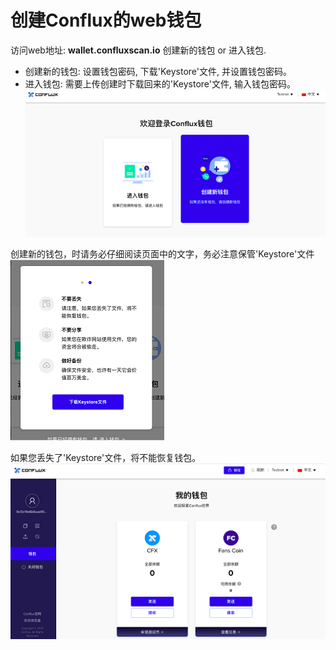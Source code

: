 创建Conflux的web钱包
===

访问web地址:  **wallet.confluxscan.io**
创建新的钱包 or 进入钱包.


* 创建新的钱包: 设置钱包密码, 下载'Keystore'文件, 并设置钱包密码。
* 进入钱包: 需要上传创建时下载回来的'Keystore'文件, 输入钱包密码。
![创建或登录钱包](./img/login_wallet.png "login_wallet")



创建新的钱包，时请务必仔细阅读页面中的文字，务必注意保管'Keystore'文件
![创建时下载keystore](./img/download_keystore.png "download_keystore")

如果您丢失了'Keystore'文件，将不能恢复钱包。
![登陆wallet](./img/load_wallet.png "load_wallet")

